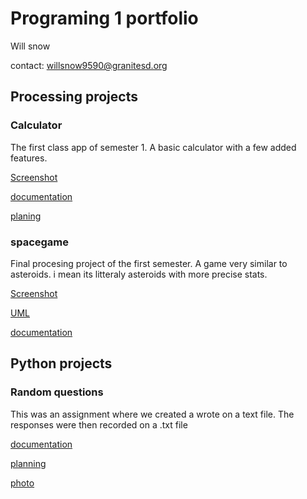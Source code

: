 # Programing 1 portfolio

Will snow

contact: willsnow9590@granitesd.org

## Processing projects

### Calculator
The first class app of semester 1. A basic calculator with a few added features.

[Screenshot](https://github.com/willsnow06/python_programing1/blob/gh-pages/images/calculator%20screenshot.JPG)

[documentation](src/calculator.zip)

[planing](https://github.com/willsnow06/python_programing1/blob/gh-pages/images/calculatorPic.jpeg)

### spacegame
Final procesing project of the first semester. A game very similar to asteroids. i mean its litteraly asteroids with more precise stats.

[Screenshot](https://github.com/willsnow06/python_programing1/blob/gh-pages/images/Screen%20Shot%202021-03-18%20at%208.38.03%20AM.png?raw=true)

[UML](https://github.com/willsnow06/python_programing1/blob/gh-pages/images/spacegame%20diagram.pdf)

[documentation](src/spaceGame.zip)

## Python projects

### Random questions

This was an assignment where we created a wrote on a text file. The responses were then recorded on a .txt file

[documentation](src/thought-provoking-questions.zip)

[planning](https://github.com/willsnow06/python_programing1/blob/gh-pages/images/S204%20Sequential%20Files-1.docx)

[photo](https://github.com/willsnow06/python_programing1/blob/gh-pages/images/Capture.JPG)
